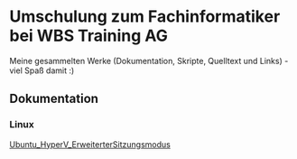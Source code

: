 # Umschulung zum Fachinformatiker bei WBS Training AG

Meine gesammelten Werke (Dokumentation, Skripte, Quelltext und Links) - viel Spaß damit :)

## Dokumentation

### Linux

[Ubuntu_HyperV_ErweiterterSitzungsmodus](./docs/Ubuntu_HyperV_ErweiterterSitzungsmodus.md)
